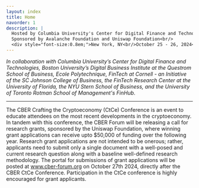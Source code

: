```yaml
---
layout: index
title: Home
navorder: 1
description: |
  Hosted by Columbia University's Center for Digital Finance and Technologies<br/>
  Sponsored by Avalanche Foundation and Uniswap Foundation<br/>
  <div style="font-size:0.8em;">New York, NY<br/>October 25 - 26, 2024</div>
---
```


*In collaboration with Columbia University’s Center for Digital Finance and Technologies, Boston University’s Digital Business Institute at the Questrom School of Business, Ecole Polytechnique, FinTech at Cornell - an Initiative of the SC Johnson College of Business, the FinTech Research Center at the University of Florida, the NYU Stern School of Business, and the University of Toronto Rotman School of Management's FinHub.*
<hr class="my-4">

The CBER Crafting the Cryptoeconomy (CtCe) Conference is an event to educate attendees on the most recent developments in the cryptoeconomy. In tandem with this conference, the CBER Forum will be releasing a call for research grants, sponsored by the Uniswap Foundation, where winning grant applications can receive upto $50,000 of funding over the following year. Research grant applications are not intended to be onerous; rather, applicants need to submit only a single document with a well-posed and current research question along with a baseline well-defined research methodology. The portal for submissions of grant applications will be posted at <a href="https://www.cber-forum.org" target="_blank">www.cber-forum.org</a> on October 27th 2024, directly after the CBER CtCe Conference. Participation in the CtCe conference is highly encouraged for grant applicants. 
